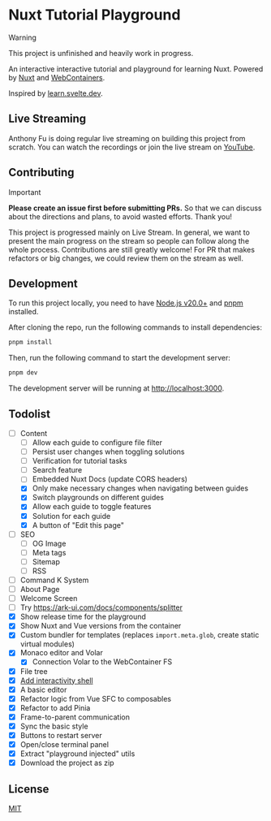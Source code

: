 # Nuxt Tutorial Playground

> [!WARNING]
> This project is unfinished and heavily work in progress.

An interactive interactive tutorial and playground for learning Nuxt. Powered by [Nuxt](https://nuxt.com) and [WebContainers](https://webcontainers.io/).

Inspired by [learn.svelte.dev](https://learn.svelte.dev).

## Live Streaming

Anthony Fu is doing regular live streaming on building this project from scratch. You can watch the recordings or join the live stream on [YouTube](https://www.youtube.com/playlist?list=PL4ETc_mXFfxUGiY852jH3ctljnI2e9Rax).

## Contributing

> [!IMPORTANT]
>
> **Please create an issue first before submitting PRs.**
> So that we can discuss about the directions and plans, to avoid wasted efforts. Thank you!
>
> This project is progressed mainly on Live Stream. In general, we want to present the main progress on the stream so people can follow along the whole process. Contributions are still greatly welcome! For PR that makes refactors or big changes, we could review them on the stream as well.

## Development

To run this project locally, you need to have [Node.js v20.0+](https://nodejs.org/en/) and [pnpm](https://pnpm.io/) installed.

After cloning the repo, run the following commands to install dependencies:

```bash
pnpm install
```

Then, run the following command to start the development server:

```bash
pnpm dev
```

The development server will be running at [http://localhost:3000](http://localhost:3000).

## Todolist

- [ ] Content
  - [ ] Allow each guide to configure file filter
  - [ ] Persist user changes when toggling solutions
  - [ ] Verification for tutorial tasks
  - [ ] Search feature
  - [ ] Embedded Nuxt Docs (update CORS headers)
  - [x] Only make necessary changes when navigating between guides
  - [x] Switch playgrounds on different guides
  - [x] Allow each guide to toggle features
  - [x] Solution for each guide
  - [x] A button of "Edit this page"
- [ ] SEO
  - [ ] OG Image
  - [ ] Meta tags
  - [ ] Sitemap
  - [ ] RSS
- [ ] Command K System
- [ ] About Page
- [ ] Welcome Screen
- [ ] Try https://ark-ui.com/docs/components/splitter
- [x] Show release time for the playground
- [x] Show Nuxt and Vue versions from the container
- [x] Custom bundler for templates (replaces `import.meta.glob`, create static virtual modules)
- [x] Monaco editor and Volar
  - [x] Connection Volar to the WebContainer FS
- [x] File tree
- [x] [Add interactivity shell](https://webcontainers.io/tutorial/7-add-interactivity)
- [x] A basic editor
- [x] Refactor logic from Vue SFC to composables
- [x] Refactor to add Pinia
- [x] Frame-to-parent communication
- [x] Sync the basic style
- [x] Buttons to restart server
- [x] Open/close terminal panel
- [x] Extract "playground injected" utils
- [x] Download the project as zip

## License

[MIT](./LICENSE)
